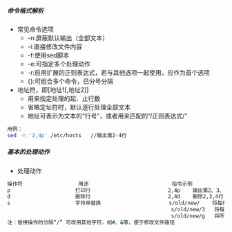 ##### 命令格式解析
+ 常见命令选项
    - -n:屏蔽默认输出（全部文本）
    - -i:直接修改文件内容
    - -f:使用sed脚本
    - -e:可指定多个处理动作
    - -r:启用扩展的正则表达式，若与其他选项一起使用，应作为首个选项
    - {}:可组合多个命令，已分号分隔
+ 地址符，即[地址1[,地址2]]
    - 用来指定处理的起、止行数
    - 省略定址符时，默认逐行处理全部文本
    - 地址可表示为文本的“行号”，或者用来匹配的“/正则表达式/”
```bash
用例：
sed -n '2,4p' /etc/hosts   //输出第2-4行
```
##### 基本的处理动作
+ 处理动作
```bash
操作符                  用途                           指令示例
p                     打印行                         2,4p    输出第2、3、4行   2p;4p   输出第2行、4行
d                     删除行                         2,4d    删除2,3,4行
s                     字符串替换                      s/old/new/    将每行的第1个old替换为new
                                                     s/old/new/3   将每行的第3个old替换为new
                                                     s/old/new/g   将所有的old都替换为new
注：替换操作的分隔“/” 可改用其他字符，如#、&等，便于修改文件路径
```
